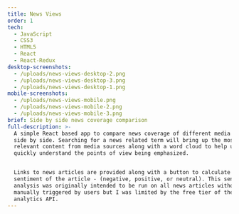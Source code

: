 ```yaml
---
title: News Views
order: 1
tech:
  - JavaScript
  - CSS3
  - HTML5
  - React
  - React-Redux
desktop-screenshots:
  - /uploads/news-views-desktop-2.png
  - /uploads/news-views-desktop-3.png
  - /uploads/news-views-desktop-1.png
mobile-screenshots:
  - /uploads/news-views-mobile.png
  - /uploads/news-views-mobile-2.png
  - /uploads/news-views-mobile-3.png
brief: Side by side news coverage comparison
full-description: >-
  A simple React based app to compare news coverage of different media outlets
  side by side. Searching for a news related term will bring up the most
  relevant content from media sources along with a word cloud to help users
  quickly understand the points of view being emphasized. 


  Links to news articles are provided along with a button to calculate the
  sentiment of the article - (negative, positive, or neutral). This sentiment
  analysis was originally intended to be run on all news articles without being
  manually triggered by users but I was limited by the free tier of the text
  analytics API.
---
```


